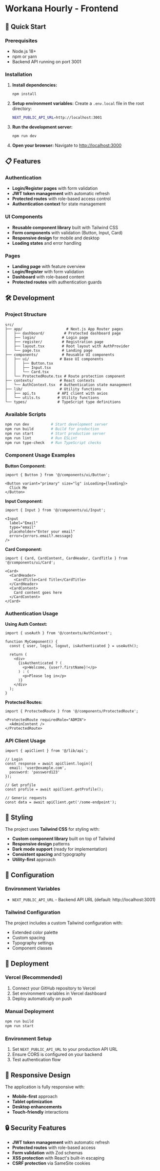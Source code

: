 # Workana Hourly - Frontend

## 🚀 Quick Start

### Prerequisites
- Node.js 18+
- npm or yarn
- Backend API running on port 3001

### Installation

1. **Install dependencies:**
   ```bash
   npm install
   ```

2. **Setup environment variables:**
   Create a `.env.local` file in the root directory:
   ```bash
   NEXT_PUBLIC_API_URL=http://localhost:3001
   ```

3. **Run the development server:**
   ```bash
   npm run dev
   ```

4. **Open your browser:**
   Navigate to [http://localhost:3000](http://localhost:3000)

## 📋 Features

### Authentication
- **Login/Register pages** with form validation
- **JWT token management** with automatic refresh
- **Protected routes** with role-based access control
- **Authentication context** for state management

### UI Components
- **Reusable component library** built with Tailwind CSS
- **Form components** with validation (Button, Input, Card)
- **Responsive design** for mobile and desktop
- **Loading states** and error handling

### Pages
- **Landing page** with feature overview
- **Login/Register** with form validation
- **Dashboard** with role-based content
- **Protected routes** with authentication guards

## 🛠️ Development

### Project Structure
```
src/
├── app/                    # Next.js App Router pages
│   ├── dashboard/         # Protected dashboard page
│   ├── login/            # Login page
│   ├── register/         # Registration page
│   ├── layout.tsx        # Root layout with AuthProvider
│   └── page.tsx          # Landing page
├── components/           # Reusable UI components
│   ├── ui/              # Base UI components
│   │   ├── Button.tsx
│   │   ├── Input.tsx
│   │   └── Card.tsx
│   └── ProtectedRoute.tsx # Route protection component
├── contexts/            # React contexts
│   └── AuthContext.tsx  # Authentication state management
├── lib/                 # Utility functions
│   ├── api.ts          # API client with axios
│   └── utils.ts        # Utility functions
└── types/              # TypeScript type definitions
```

### Available Scripts
```bash
npm run dev          # Start development server
npm run build        # Build for production
npm run start        # Start production server
npm run lint         # Run ESLint
npm run type-check   # Run TypeScript checks
```

### Component Usage Examples

**Button Component:**
```tsx
import { Button } from '@/components/ui/Button';

<Button variant="primary" size="lg" isLoading={loading}>
  Click Me
</Button>
```

**Input Component:**
```tsx
import { Input } from '@/components/ui/Input';

<Input
  label="Email"
  type="email"
  placeholder="Enter your email"
  error={errors.email?.message}
/>
```

**Card Component:**
```tsx
import { Card, CardContent, CardHeader, CardTitle } from '@/components/ui/Card';

<Card>
  <CardHeader>
    <CardTitle>Card Title</CardTitle>
  </CardHeader>
  <CardContent>
    Card content goes here
  </CardContent>
</Card>
```

### Authentication Usage

**Using Auth Context:**
```tsx
import { useAuth } from '@/contexts/AuthContext';

function MyComponent() {
  const { user, login, logout, isAuthenticated } = useAuth();
  
  return (
    <div>
      {isAuthenticated ? (
        <p>Welcome, {user?.firstName}!</p>
      ) : (
        <p>Please log in</p>
      )}
    </div>
  );
}
```

**Protected Routes:**
```tsx
import { ProtectedRoute } from '@/components/ProtectedRoute';

<ProtectedRoute requiredRole="ADMIN">
  <AdminContent />
</ProtectedRoute>
```

### API Client Usage

```tsx
import { apiClient } from '@/lib/api';

// Login
const response = await apiClient.login({
  email: 'user@example.com',
  password: 'password123'
});

// Get profile
const profile = await apiClient.getProfile();

// Generic requests
const data = await apiClient.get('/some-endpoint');
```

## 🎨 Styling

The project uses **Tailwind CSS** for styling with:
- **Custom component library** built on top of Tailwind
- **Responsive design** patterns
- **Dark mode support** (ready for implementation)
- **Consistent spacing** and typography
- **Utility-first** approach

## 🔧 Configuration

### Environment Variables
- `NEXT_PUBLIC_API_URL` - Backend API URL (default: http://localhost:3001)

### Tailwind Configuration
The project includes a custom Tailwind configuration with:
- Extended color palette
- Custom spacing
- Typography settings
- Component classes

## 🚀 Deployment

### Vercel (Recommended)
1. Connect your GitHub repository to Vercel
2. Set environment variables in Vercel dashboard
3. Deploy automatically on push

### Manual Deployment
```bash
npm run build
npm run start
```

### Environment Setup
1. Set `NEXT_PUBLIC_API_URL` to your production API URL
2. Ensure CORS is configured on your backend
3. Test authentication flow

## 📱 Responsive Design

The application is fully responsive with:
- **Mobile-first** approach
- **Tablet optimization**
- **Desktop enhancements**
- **Touch-friendly** interactions

## 🔒 Security Features

- **JWT token management** with automatic refresh
- **Protected routes** with role-based access
- **Form validation** with Zod schemas
- **XSS protection** with React's built-in escaping
- **CSRF protection** via SameSite cookies